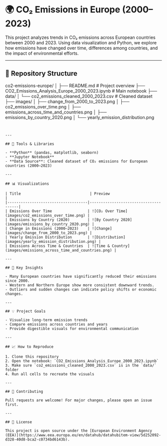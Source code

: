 # 🌍 CO₂ Emissions in Europe (2000–2023)

This project analyzes trends in CO₂ emissions across European countries between 2000 and 2023. Using data visualization and Python, we explore how emissions have changed over time, differences among countries, and the impact of environmental efforts.

---

## 📁 Repository Structure

co2-emissions-europe/
│
├── README.md                       # Project overview
├── CO2_Emissions_Analysis_Europe_2000_2023.ipynb  # Main notebook
├── data/
│   └── co2_emissions_cleaned_2000_2023.csv        # Cleaned dataset
├── images/
│   ├── change_from_2000_to_2023.png
│   ├── co2_emissions_over_time.png
│   ├── emissions_across_time_and_countries.png
│   ├── emissions_by_country_2020.png
│   └── yearly_emission_distribution.png
```


---

## 🧰 Tools & Libraries

- **Python** (pandas, matplotlib, seaborn)
- **Jupyter Notebook**
- **Data Source**: Cleaned dataset of CO₂ emissions for European countries (2000–2023)

---

## 📊 Visualizations

| Title                               | Preview                              |
|------------------------------------|--------------------------------------|
| Emissions Over Time                | ![CO₂ Over Time](images/co2_emissions_over_time.png) |
| Emissions by Country (2020)        | ![By Country 2020](images/emissions_by_country_2020.png) |
| Change in Emissions (2000–2023)    | ![Change](images/change_from_2000_to_2023.png) |
| Yearly Emission Distribution       | ![Distribution](images/yearly_emission_distribution.png) |
| Emissions Across Time & Countries  | ![Time & Country](images/emissions_across_time_and_countries.png) |

---

## 📌 Key Insights

- Many European countries have significantly reduced their emissions since 2000.
- Western and Northern Europe show more consistent downward trends.
- Outliers and sudden changes can indicate policy shifts or economic changes.

---

## 💡 Project Goals

- Visualize long-term emission trends
- Compare emissions across countries and years
- Provide digestible visuals for environmental communication

---

## 📈 How to Reproduce

1. Clone this repository
2. Open the notebook: `CO2_Emissions_Analysis_Europe_2000_2023.ipynb`
3. Make sure `co2_emissions_cleaned_2000_2023.csv` is in the `data/` folder
4. Run all cells to recreate the visuals

---

## 🤝 Contributing

Pull requests are welcome! For major changes, please open an issue first.

---

## 📄 License

This project is open source under the [European Environment Agency (EEA)](https://www.eea.europa.eu/en/datahub/datahubitem-view/5d252092-d328-40d8-bca2-c0734bd6143b).

